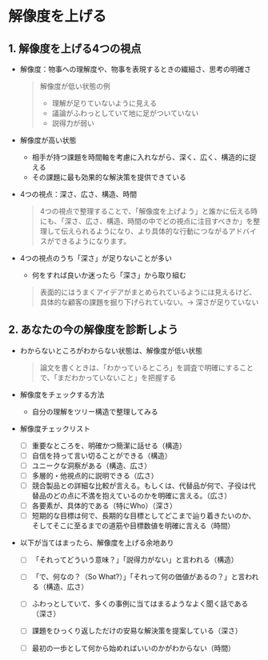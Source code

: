 # 解像度を上げる

## 1. 解像度を上げる4つの視点
- 解像度：物事への理解度や、物事を表現するときの繊細さ、思考の明確さ
  > 解像度が低い状態の例
  > - 理解が足りていないように見える
  > - 議論がふわっとしていて地に足がついていない
  > - 説得力が弱い

- 解像度が高い状態
  - 相手が持つ課題を時間軸を考慮に入れながら、深く、広く、構造的に捉える
  - その課題に最も効果的な解決策を提供できている

- 4つの視点：深さ、広さ、構造、時間
  > 4つの視点で整理することで、「解像度を上げよう」と誰かに伝える時にも、「深さ、広さ、構造、時間の中でどの視点に注目すべきか」を整理して伝えられるようになり、より具体的な行動につながるアドバイスができるようになります。

- 4つの視点のうち「深さ」が足りないことが多い
  - 何をすれば良いか迷ったら「深さ」から取り組む
  > 表面的にはうまくアイデアがまとめられているようには見えるけど、具体的な顧客の課題を掘り下げられていない。→ 深さが足りていない

## 2. あなたの今の解像度を診断しよう
- わからないところがわからない状態は、解像度が低い状態
  > 論文を書くときは、「わかっているところ」を調査で明確にすることで、「まだわかっていないこと」を把握する

- 解像度をチェックする方法
  - 自分の理解をツリー構造で整理してみる

- 解像度チェックリスト
  - [ ] 重要なところを、明確かつ簡潔に話せる（構造）
  - [ ] 自信を持って言い切ることができる（構造）
  - [ ] ユニークな洞察がある（構造、広さ）
  - [ ] 多層的・他視点的に説明できる（広さ）
  - [ ] 競合製品との詳細な比較が言える。もしくは、代替品が何で、子役は代替品のどの点に不満を抱えているのかを明確に言える。（広さ）
  - [ ] 各要素が、具体的である（特にWho）（深さ）
  - [ ] 短期的な目標は何で、長期的な目標としてどこまで辿り着きたいのか、そしてそこに至るまでの道筋や目標数値を明確に言える（時間）

- 以下が当てはまったら、解像度を上げる余地あり
  - [ ] 「それってどういう意味？」「説得力がない」と言われる（構造）
  - [ ] 「で、何なの？（So What?）」「それって何の価値があるの？」と言われる（構造、広さ）
  - [ ] ふわっとしていて、多くの事例に当てはまるようなよく聞く話である（深さ）
  - [ ] 課題をひっくり返しただけの安易な解決策を提案している（深さ）
  - [ ] 最初の一歩として何から始めればいいのかがわからない（時間）

